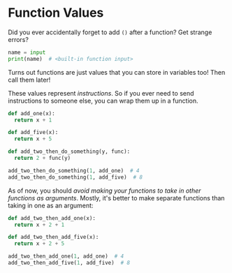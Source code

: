 # Function Values

Did you ever accidentally forget to add `()` after a function?
Get strange errors?

```py
name = input
print(name)  # <built-in function input>
```

Turns out functions are just values that you can store in variables too!
Then call them later!

These values represent _instructions_.
So if you ever need to send instructions to someone else, you can wrap them up in a function.

```py
def add_one(x):
  return x + 1

def add_five(x):
  return x + 5

def add_two_then_do_something(y, func):
  return 2 + func(y)

add_two_then_do_something(1, add_one)  # 4
add_two_then_do_something(1, add_five)  # 8
```

As of now, you should _avoid making your functions to take in other functions as arguments_.
Mostly, it's better to make separate functions than taking in one as an argument:

```py
def add_two_then_add_one(x):
  return x + 2 + 1

def add_two_then_add_five(x):
  return x + 2 + 5

add_two_then_add_one(1, add_one)  # 4
add_two_then_add_five(1, add_five)  # 8
```
